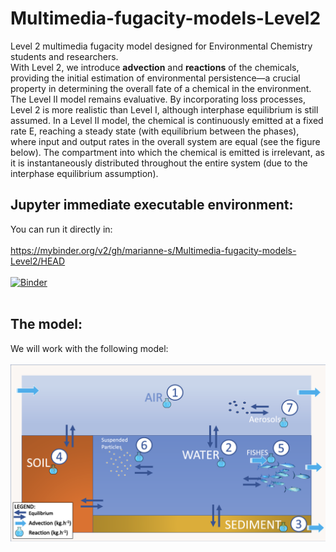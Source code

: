 # Multimedia-fugacity-models-Level2
Level 2 multimedia fugacity model designed for Environmental Chemistry students and researchers. </br>
With Level 2, we introduce **advection** and **reactions** of the chemicals, providing the initial estimation of environmental persistence—a crucial property in determining the overall fate of a chemical in the environment. The Level II model remains evaluative. By incorporating loss processes, Level 2 is more realistic than Level I, although interphase equilibrium is still assumed. In a Level II model, the chemical is continuously emitted at a fixed rate E, reaching a steady state (with equilibrium between the phases), where input and output rates in the overall system are equal (see the figure below). The compartment into which the chemical is emitted is irrelevant, as it is instantaneously distributed throughout the entire system (due to the interphase equilibrium assumption).

## Jupyter immediate executable environment: 

You can run it directly in: </br></br>
https://mybinder.org/v2/gh/marianne-s/Multimedia-fugacity-models-Level2/HEAD </br></br>
[![Binder](https://mybinder.org/badge_logo.svg)](https://mybinder.org/v2/gh/marianne-s/Multimedia-fugacity-models-Level2/HEAD)
</br></br>

## The model: 
We will work with the following model:</br></br>
![alt text](https://github.com/marianne-s/Multimedia-fugacity-models-Level2/blob/main/img/LEVEL2_Figure2.png?raw=true)

